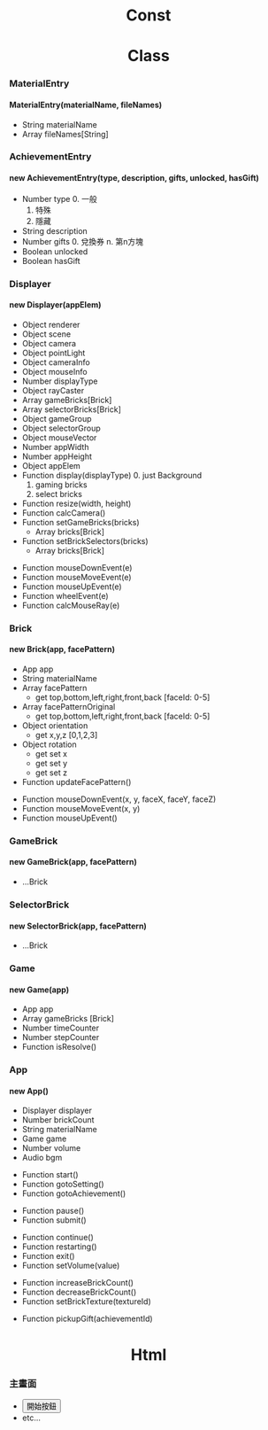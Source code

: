 # <center> Const </center>

# <center> Class </center>
### MaterialEntry
#### MaterialEntry(materialName, fileNames)
  + String    materialName
  + Array     fileNames[String]

### AchievementEntry
#### new AchievementEntry(type, description, gifts, unlocked, hasGift)
  + Number    type
    0. 一般
    1. 特殊
    2. 隱藏
  + String    description
  + Number    gifts
    0. 兌換券
    n. 第n方塊
  + Boolean   unlocked
  + Boolean   hasGift

### Displayer
#### new Displayer(appElem)
  + Object    renderer
  + Object    scene
  + Object    camera
  + Object    pointLight
  + Object    cameraInfo
  + Object    mouseInfo
  + Number    displayType
  + Object    rayCaster
  + Array     gameBricks[Brick]
  + Array     selectorBricks[Brick]
  + Object    gameGroup
  + Object    selectorGroup
  + Object    mouseVector
  + Number    appWidth
  + Number    appHeight
  + Object    appElem
  + Function  display(displayType)
    0. just Background
    1. gaming bricks
    2. select bricks
  + Function  resize(width, height)
  + Function  calcCamera()
  + Function  setGameBricks(bricks)
    + Array   bricks[Brick]
  + Function  setBrickSelectors(bricks)
    + Array   bricks[Brick]

  <!-- mouse events -->
  + Function  mouseDownEvent(e)
  + Function  mouseMoveEvent(e)
  + Function  mouseUpEvent(e)
  + Function  wheelEvent(e)
  + Function  calcMouseRay(e)

### Brick
#### new Brick(app, facePattern)
  + App       app
  + String    materialName
  + Array     facePattern
    + get top,bottom,left,right,front,back [faceId: 0-5]
  + Array     facePatternOriginal
    + get top,bottom,left,right,front,back [faceId: 0-5]
  + Object    orientation
    + get x,y,z [0,1,2,3]
  + Object    rotation
    + get set x
    + get set y
    + get set z
  + Function  updateFacePattern()

  <!-- mouse events  -->
  + Function  mouseDownEvent(x, y, faceX, faceY, faceZ)
  + Function  mouseMoveEvent(x, y)
  + Function  mouseUpEvent()

### GameBrick
#### new GameBrick(app, facePattern)
  + ...Brick

### SelectorBrick
#### new SelectorBrick(app, facePattern)
  + ...Brick

### Game
#### new Game(app)
  + App       app
  + Array     gameBricks [Brick]
  + Number    timeCounter
  + Number    stepCounter
  + Function  isResolve()

### App
#### new App()
  + Displayer displayer
  + Number    brickCount
  + String    materialName
  + Game      game
  + Number    volume
  + Audio     bgm

  <!-- 主頁 -->
  + Function  start()
  + Function  gotoSetting()
  + Function  gotoAchievement()

  <!-- 遊戲畫面 -->
  + Function  pause()
  + Function  submit()

  <!-- 遊戲畫面_暫停中 -->
  + Function  continue()
  + Function  restarting()
  + Function  exit()
  + Function  setVolume(value)

  <!-- setting page -->
  + Function  increaseBrickCount()
  + Function  decreaseBrickCount()
  + Function  setBrickTexture(textureId)

  <!-- achievement page -->
  + Function  pickupGift(achievementId)

# <center> Html </center>
### 主畫面
  + <button onclick="app.start()">開始按鈕</button>
  + etc...
